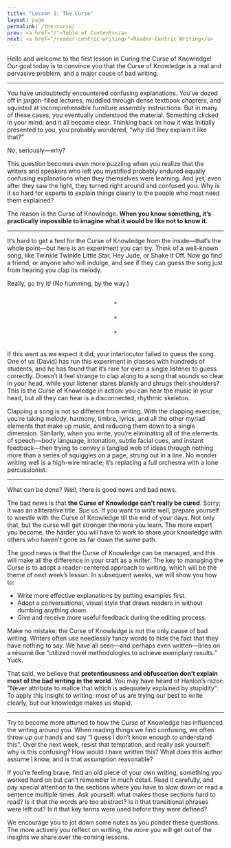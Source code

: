 ```yaml
---
title: "Lesson 1: The Curse"
layout: page
permalink: /the-curse/
prev: <a href="/">Table of Contents</a>
next: <a href="/reader-centric-writing/">Reader-Centric Writing</a>
---
```


Hello and welcome to the first lesson in Curing the Curse of Knowledge! Our goal today is to convince you that the Curse of Knowledge is a real and pervasive problem, and a major cause of bad writing.

<hr>

You have undoubtedly encountered confusing explanations. You’ve dozed off in jargon-filled lectures, muddled through dense textbook chapters, and squinted at incomprehensible furniture assembly instructions. But in many of these cases, you eventually understood the material. Something clicked in your mind, and it all became clear. Thinking back on how it was initially presented to you, you probably wondered, “why did they explain it like that?”

No, seriously—why?

This question becomes even more puzzling when you realize that the writers and speakers who left you mystified probably endured equally confusing explanations when they themselves were learning. And yet, even after they saw the light, they turned right around and confused you. Why is it so hard for experts to explain things clearly to the people who most need them explained?

The reason is the Curse of Knowledge. **When you know something, it’s practically impossible to imagine what it would be like not to know it.**

<hr>

It’s hard to get a feel for the Curse of Knowledge from the inside—that’s the whole point—but here is an experiment you can try. Think of a well-known song, like Twinkle Twinkle Little Star, Hey Jude, or Shake It Off. Now go find a friend, or anyone who will indulge, and see if they can guess the song just from hearing you clap its melody.

Really, go try it! (No humming, by the way.)

<center>
<br>
*
<br><br>
*
<br><br>
*
<br><br>
</center>

If this went as we expect it did, your interlocutor failed to guess the song. One of us (David) has run this experiment in classes with hundreds of students, and he has found that it’s rare for even a single listener to guess correctly. Doesn’t it feel strange to clap along to a song that sounds so clear in your head, while your listener stares blankly and shrugs their shoulders? This is the Curse of Knowledge in action: you can hear the music in your head, but all they can hear is a disconnected, rhythmic skeleton.

Clapping a song is not so different from writing. With the clapping exercise, you’re taking melody, harmony, timbre, lyrics, and all the other myriad elements that make up music, and reducing them down to a single dimension. Similarly, when you write, you’re eliminating all of the elements of speech—body language, intonation, subtle facial cues, and instant feedback—then trying to convey a tangled web of ideas through nothing more than a series of squiggles on a page, strung out in a line. No wonder writing well is a high-wire miracle; it’s replacing a full orchestra with a lone percussionist.

<hr>

What can be done? Well, there is good news and bad news.

The bad news is that **the Curse of Knowledge can’t really be cured**. Sorry; it was an alliterative title. Sue us. If you want to write well, prepare yourself to wrestle with the Curse of Knowledge till the end of your days. Not only that, but the curse will get stronger the more you learn. The more expert you become, the harder you will have to work to share your knowledge with others who haven't gone as far down the same path.

The good news is that the Curse of Knowledge can be managed, and this will make all the difference in your craft as a writer. The key to managing the Curse is to adopt a reader-centered approach to writing, which will be the theme of next week’s lesson. In subsequent weeks, we will show you how to:

- Write more effective explanations by putting examples first.
- Adopt a conversational, visual style that draws readers in without dumbing anything down.
- Give and receive more useful feedback during the editing process.

Make no mistake: the Curse of Knowledge is not the only cause of bad writing. Writers often use needlessly fancy words to hide the fact that they have nothing to say. We have all seen—and perhaps even written—lines on a résumé like “utilized novel methodologies to achieve exemplary results.” Yuck.

That said, we believe that **pretentiousness and obfuscation don’t explain most of the bad writing in the world**. You may have heard of Hanlon’s razor: "Never attribute to malice that which is adequately explained by stupidity". To apply this insight to writing: most of us are trying our best to write clearly, but our knowledge makes us stupid.

<hr>

Try to become more attuned to how the Curse of Knowledge has influenced the writing around you. When reading things we find confusing, we often throw up our hands and say “I guess I don’t know enough to understand this”. Over the next week, resist that temptation, and really ask yourself: why is this confusing? How would I have written this? What does this author assume I know, and is that assumption reasonable?

If you’re feeling brave, find an old piece of your own writing, something you worked hard on but can’t remember in much detail. Read it carefully, and pay special attention to the sections where you have to slow down or read a sentence multiple times. Ask yourself: what makes those sections hard to read? Is it that the words are too abstract? Is it that transitional phrases were left out? Is it that key terms were used before they were defined?

We encourage you to jot down some notes as you ponder these questions. The more actively you reflect on writing, the more you will get out of the insights we share over the coming lessons.
